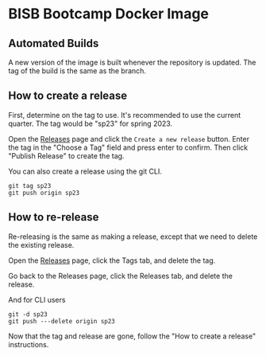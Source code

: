 # BISB Bootcamp Docker Image

## Automated Builds

A new version of the image is built whenever the repository is updated. The tag of the build is the same as the branch. 

## How to create a release

First, determine on the tag to use. It's recommended to use the current quarter. The tag would be "sp23" for spring 2023.

Open the [Releases](./releases) page and click the `Create a new release` button. Enter the tag in the "Choose a Tag" field and press enter to confirm. Then click "Publish Release" to create the tag.

You can also create a release using the git CLI.

    git tag sp23
    git push origin sp23

## How to re-release

Re-releasing is the same as making a release, except that we need to delete the existing release.

Open the [Releases](./releases) page, click the Tags tab, and delete the tag.

Go back to the Releases page, click the Releases tab, and delete the release.

And for CLI users

    git -d sp23
    git push ---delete origin sp23

Now that the tag and release are gone, follow the "How to create a release" instructions.
